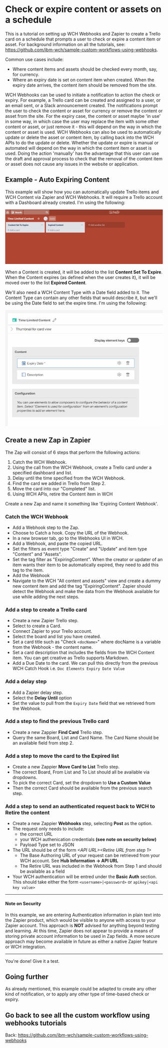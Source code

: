 # Check or expire content or assets on a schedule

This is a tutorial on setting up WCH Webhooks and Zapier to create a Trello card on a schedule that prompts a user to check or expire a content item or asset. For background information on all the tutorials, see: https://github.com/ibm-wch/sample-custom-workflows-using-webhooks.

Common use cases include:
- Where content items and assets should be checked every month, say, for currency.
- Where an expiry date is set on content item when created. When the expiry date arrives, the content item should be removed from the site.

WCH Webhooks can be used to initiate a notification to action the check or expiry. For example, a Trello card can be created and assigned to a user, or an email sent, or a Slack announcement created. The notifications prompt the user to check the content or asset for currency or remove the content or asset from the site. For the expiry case, the content or asset maybe 'in use' in some way, in which case the user may replace the item with some other content or asset, or just remove it - this will depend on the way in which the content or asset is used. WCH Webhooks can also be used to automatically update or delete the asset or content item, by calling back into the WCH APIs to do the update or delete. Whether the update or expire is manual or automated will depend on the way in which the content item or asset is used. Doing the action 'manually' has the advantage that this user can use the draft and approval process to check that the removal of the content item or asset does not cause any issues in the website or application. 

## Example - Auto Expiring Content

This example will show how you can automatically update Trello items and WCH Content via Zapier and WCH Webhooks. It will require a Trello account with a Dashboard already created. I'm using the following:

![Trello Dashboard](/images/trelloDashboard.jpg)

When a Content is created, it will be added to the list **Content Set To Expire**. When the Content expires (as defined when the user creates it), it will be moved over to the list **Expired Content**. 

We'll also need a WCH Content Type with a Date field added to it. The Content Type can contain any other fields that would describe it, but we'll be using the Date field to set the expire time. I'm using the following:

![WCH Content Type](/images/TimeLimitedContent.jpg)

## Create a new Zap in Zapier

The Zap will consist of 6 steps that perform the following actions:
1. Catch the WCH Webhook. 
1. Using the call from the WCH Webhook, create a Trello card under a specified dashboard and list.
1. Delay until the time specified from the WCH Webhook.
1. Find the card we added in Trello from Step 2.
1. Move the card into our "Completed" list.
1. Using WCH APIs, retire the Content item in WCH


Create a new Zap and name it something like 'Expiring Content Webhook'.

### Catch the WCH Webhook

- Add a Webhook step to the Zap.
- Choose to Catch a hook. Copy the URL of the Webhook.
- In a new browser tab, go to the Webhooks UI in WCH. 
- Add a Webhook, and paste the copied URL.
- Set the filters as event type "Create" and "Update" and item type "Content" and "Assets".
- Set the tag filter as "ExpiringContent". When the creator or updater of an item wants their item to be automatically expired, they need to add this tag to the item. 
- Add the Webhook
- Navigate to the WCH "All content and assets" view and create a dummy new content item and add the tag "ExpiringContent". Zapier should detect the Webhook and make the data from the Webhook available for use while adding the next steps. 

### Add a step to create a Trello card

- Create a new Zapier Trello step. 
- Select to create a Card.
- Connect Zapier to your Trello account. 
- Select the board and list you have created.
- Set a card title such as "Check `<docName>`" where docName is a variable from the Webhook - the content name.
- Set a card description that includes the fields from the WCH Content item. You can get creative as Trello supports Markdown.
- Add a Due Date to the card. We can pull this directly from the previous WCH Catch Hook i.e.  `Doc Elements Expiry Date Value`

### Add a delay step

- Add a Zapier delay step.
- Select the **Delay Until** option
- Set the value to pull from the `Expiry Date` field that we retrieved from the Webhook.

### Add a step to find the previous Trello card

- Create a new Zappier **Find Card** Trello step.
- Query the same Board, List and Card Name. The Card Name should be an available field from step 2. 

### Add a step to move the card to the Expired list

- Create a new Zappier **Move Card to List** Trello step.
- The correct Board, From List and To List should all be available via dropdowns. 
- To pick the correct Card, set the dropdown to **Use a Custom Value**
- Then the correct Card should be available from the previous search step. 

### Add a step to send an authenticated request back to WCH to Retire the content

- Create a new Zappier **Webhooks** step, selecting **Post** as the option. 
- The request only needs to include:
  - the correct URL
  - your WCH authenication credentials **(see note on security below)**
  - Payload Type set to JSON
- The URL should be of the form *\<API URL\>\<Retire URL from step 1\>*
  - The Base Authoring URL of your request can be retrieved from your WCH account. See **Hub Information -> API URL**
  - The Retire URL was included in the Webhook from Step 1 and should be available as a field
- Your WCH authentication will be entred under the **Basic Auth** section. This should take either the form `<username>|<password>` or `apikey|<api key value>`
-----

#### Note on Security

In this example, we are entering Authentication information in plain text into the Zapier product, which would be visible to anyone with access to your Zapier account. This approach is **NOT** advised for anything beyond testing and learning. At this time, Zapier does not appear to provide a means of storing private account information to be used in Zap fields. A more secure approach may become available in future as either a native Zapier feature or WCH integration. 

-----
You're done! Give it a test. 

## Going further

As already mentioned, this example could be adapted to create any other kind of notification, or to apply any other type of time-based check or expiry. 

## Go back to see all the custom workflow using webhooks tutorials

Back: https://github.com/ibm-wch/sample-custom-workflows-using-webhooks
